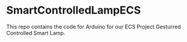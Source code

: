 # SmartControlledLampECS
This repo contains the code for Arduino for our ECS Project Gesturred Controlled Smart Lamp.
